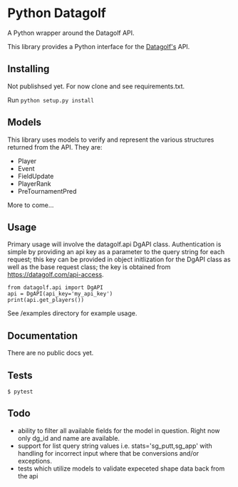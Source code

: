 # Python Datagolf

A Python wrapper around the Datagolf API.

This library provides a Python interface for the [Datagolf's](https://datagolf.com/) API.

##  Installing 
Not publishsed yet.
For now clone and see requirements.txt. 

Run ```python setup.py install```

## Models
This library uses models to verify and represent the various structures returned from the API. They are:
- Player
- Event
- FieldUpdate
- PlayerRank
- PreTournamentPred

More to come...

## Usage 
Primary usage will involve the datagolf.api DgAPI class. Authentication is simple by providing an api key as a parameter to the query string for each request; this key can be provided in object initlization for the DgAPI class as well as the base request class; the key is obtained from https://datagolf.com/api-access. 

```
from datagolf.api import DgAPI
api = DgAPI(api_key='my_api_key')
print(api.get_players())
```

See /examples directory for example usage. 

## Documentation 
There are no public docs yet. 

## Tests
```
$ pytest
``` 

## Todo 
- ability to filter all available fields for the model in question. Right now only dg_id and name are available. 
- support for list query string values i.e. stats='sg_putt,sg_app' with handling for incorrect input where that be conversions and/or exceptions.
- tests which utilize models to validate expeceted shape data back from the api 